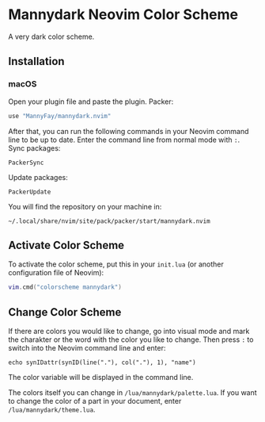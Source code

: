 # Mannydark Neovim Color Scheme
A very dark color scheme.

## Installation
### macOS
Open your plugin file and paste the plugin.
Packer:
```lua
use "MannyFay/mannydark.nvim"
```
After that, you can run the following commands in your Neovim command line to
be up to date. Enter the command line from normal mode with `:`.
Sync packages:
```shell
PackerSync
```
Update packages:
```shell
PackerUpdate
```
You will find the repository on your machine in:
```shell
~/.local/share/nvim/site/pack/packer/start/mannydark.nvim
```

## Activate Color Scheme
To activate the color scheme, put this in your `init.lua` (or another
configuration file of Neovim):
```lua
vim.cmd("colorscheme mannydark")
```

## Change Color Scheme
If there are colors you would like to change, go into visual mode and mark the charakter or the word with the color you like to change. Then press `:`
to switch into the Neovim command line and enter:
```shell
echo synIDattr(synID(line("."), col("."), 1), "name")
```
The color variable will be displayed in the command line.

The colors itself you can change in `/lua/mannydark/palette.lua`.
If you want to change the color of a part in your document, enter
`/lua/mannydark/theme.lua`.
